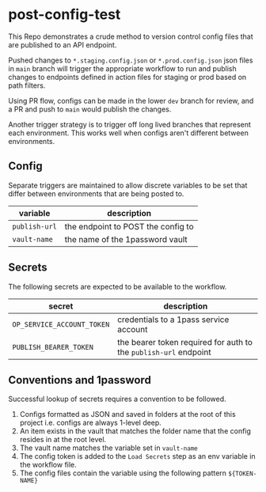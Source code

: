# post-config-test
This Repo demonstrates a crude method to version control config files that are published to an API endpoint.

Pushed changes to `*.staging.config.json` or `*.prod.config.json` json files in `main` branch will trigger the appropriate workflow to run and publish changes to endpoints defined in action files for staging or prod based on path filters.

Using PR flow, configs can be made in the lower `dev` branch for review, and a PR and push to `main` would publish the changes.

Another trigger strategy is to trigger off long lived branches that represent each environment. This works well when configs aren't different between environments.

## Config
Separate triggers are maintained to allow discrete variables to be set that differ between environments that are being posted to.

| variable | description |
|---|---|
| `publish-url` | the endpoint to POST the config to |
| `vault-name` | the name of the 1password vault |

## Secrets
The following secrets are expected to be available to the workflow.

| secret | description |
|---|---|
| `OP_SERVICE_ACCOUNT_TOKEN` | credentials to a 1pass service account |
| `PUBLISH_BEARER_TOKEN` | the bearer token required for auth to the `publish-url` endpoint |

## Conventions and 1password
Successful lookup of secrets requires a convention to be followed.

1. Configs formatted as JSON and saved in folders at the root of this project i.e. configs are always 1-level deep.
1. An item exists in the vault that matches the folder name that the config resides in at the root level.
1. The vault name matches the variable set in `vault-name`
1. The config token is added to the `Load Secrets` step as an env variable in the workflow file.
1. The config files contain the variable using the following pattern `${TOKEN-NAME}`


